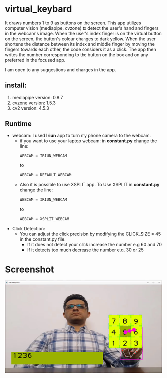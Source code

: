 # virtual_keybard
It draws numbers 1 to 9 as buttons on the screen. This app utilizes computer vision (mediapipe, cvzone) to detect the user's hand and fingers in the webcam's image.
When the user's index finger is on the virtual button on the screen, the button's colour changes to dark yellow.
When the user shortens the distance between its index and middle finger by moving the fingers towards each other, the code considers it as a click. The app then writes the number corresponding to the button on the box and on any preferred in the focused app.
 

I am open to any suggestions and changes in the app.
## install:
1. mediapipe version: 0.8.7
2. cvzone version: 1.5.3
3. cv2 version: 4.5.3

## Runtime 
* webcam: I used **Iriun** app to turn my phone camera to the webcam.
  * if you want to use your laptop webcam: in __constant.py__ change the line:
    ``` python
    WEBCAM = IRIUN_WEBCAM
    ```
    to
    ``` python
    WEBCAM = DEFAULT_WEBCAM
    ```
  * Also it is possible to use XSPLIT app. 
    To Use XSPLIT in __constant.py__ change the line:
    ``` python
    WEBCAM = IRIUN_WEBCAM
    ```
    to
    ``` python
    WEBCAM = XSPLIT_WEBCAM
    ```
* Click Detection:
  * You can adjust the click precision by modifying the CLICK_SIZE = 45 in the constant.py file.
    * If it does not detect your click increase the number e.g 60 and 70 
    * If it detects too much decrease the number e.g. 30 or 25


# Screenshot
![ScreenShot](./screenshots/virtual_keyboard.png?raw=true "Title")


